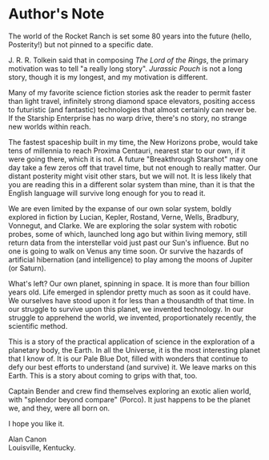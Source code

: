 # Author's Note

The world of the Rocket Ranch is set some 80 years into the future (hello, Posterity!) but not pinned to a specific date. 

J. R. R. Tolkein said that in composing *The Lord of the Rings*, the primary motivation was to tell "a really long story". *Jurassic Pouch* is not a long story, though it is my longest, and my motivation is different. 

Many of my favorite science fiction stories ask the reader to permit faster than light travel, infinitely strong diamond space elevators, positing access to futuristic (and fantastic) technologies that almost certainly can never be. If the Starship Enterprise has no warp drive, there's no story, no strange new worlds within reach. 

The fastest spaceship built in my time, the New Horizons probe, would take tens of millennia to reach Proxima Centauri, nearest star to our own, if it were going there, which it is not. A future "Breakthrough Starshot" may one day take a few zeros off that travel time, but not enough to really matter. Our distant posterity might visit other stars, but we will not. It is less likely that you are reading this in a different solar system than mine, than it is that the English language will survive long enough for you to read it.

We are even limited by the expanse of our own solar system, boldly explored in fiction by Lucian, Kepler, Rostand, Verne, Wells, Bradbury, Vonnegut, and Clarke. We are exploring the solar system with robotic probes, some of which, launched long ago but within living memory, still return data from the interstellar void just past our Sun's influence. But no one is going to walk on Venus any time soon. Or survive the hazards of artificial hibernation (and intelligence) to play among the moons of Jupiter (or Saturn).

What's left? Our own planet, spinning in space. It is more than four billion years old. Life emerged in splendor pretty much as soon as it could have. We ourselves have stood upon it for less than a thousandth of that time. In our struggle to survive upon this planet, we invented technology. In our struggle to apprehend the world, we invented, proportionately recently, the scientific method.

This is a story of the practical application of science in the exploration of a planetary body, the Earth. In all the Universe, it is the most interesting planet that I know of. It is our Pale Blue Dot, filled with wonders that continue to defy our best efforts to understand (and survive) it. We leave marks on this Earth. This is a story about coming to grips with that, too.

Captain Bender and crew find themselves exploring an exotic alien world, with "splendor beyond compare" (Porco). It just happens to be the planet we, and they, were all born on.

I hope you like it.

Alan Canon  
Louisville, Kentucky. 
